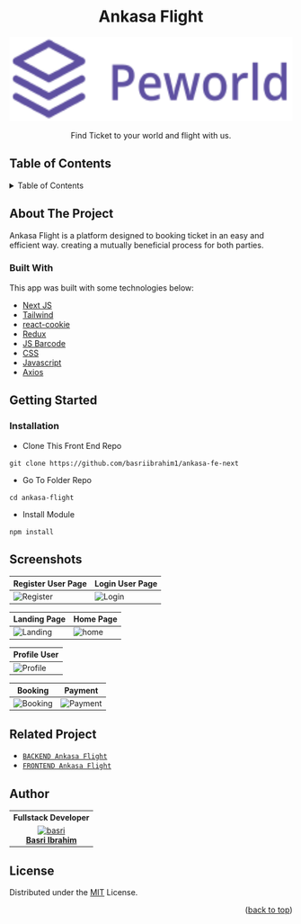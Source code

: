 <h1 align="center">Ankasa Flight</h1>

<p align="center">
  <img height="150" src="https://github.com/basriibrahim1/pew-world-fe/blob/main/src/assets/logo.png"  />
</p>
 <p align="center">
    Find Ticket to your world and flight with us.
  </p>

<!-- TABLE OF CONTENTS -->

## Table of Contents

<details>
  <summary>Table of Contents</summary>
  <ol>
    <li>
      <a href="#about-the-project">About The Project</a>
      <ul>
        <li><a href="#built-with">Built with</a></li>
      </ul>
    </li>
    <li>
      <a href="#getting-started">Getting Started</a>
      <ul>
        <li><a href="#installation">Installation</a></li>
      </ul>
    </li>
    <li><a href="#screenshots">Screenshots</a></li>
    <li><a href="#related-project">Related Project</a></li>
    <li><a href="#our-team">Our Team</a></li>
    <li><a href="#license">License</a></li>
  </ol>
</details>

## About The Project

Ankasa Flight is a platform designed to booking ticket in an easy and efficient way. creating a mutually beneficial process for both parties.

### Built With

This app was built with some technologies below:

- [Next JS](https://nextjs.org/)
- [Tailwind](https://tailwindcss.com/)
- [react-cookie](https://www.npmjs.com/package/react-cookie)
- [Redux](https://www.npmjs.com/package/redux)
- [JS Barcode](https://lindell.me/JsBarcode/)
- [CSS](https://developer.mozilla.org/en-US/docs/Web/CSS?retiredLocale=id)
- [Javascript](https://www.javascript.com/)
- [Axios](https://axios-http.com/)

<!-- GETTING STARTED -->

## Getting Started

### Installation

- Clone This Front End Repo

```
git clone https://github.com/basriibrahim1/ankasa-fe-next
```

- Go To Folder Repo

```
cd ankasa-flight
```

- Install Module

```
npm install
```

## Screenshots

|Register User Page| Login User Page | 
| ------------ | ------------|
![Register](https://github.com/basriibrahim1/pew-world-fe/blob/main/src/ss/register.PNG "Register Pekerja Page") | ![Login](https://github.com/basriibrahim1/pew-world-fe/blob/main/src/ss/login.PNG "Login Page")
                                                                        
| Landing Page | Home Page |
| ------------- | ------------- |
| ![Landing](https://github.com/basriibrahim1/pew-world-fe/blob/main/src/ss/landing.PNG) | ![home](https://github.com/basriibrahim1/pew-world-fe/blob/main/src/ss/home.PNG) |

| Profile User | 
| ------------- |
| ![Profile](https://github.com/basriibrahim1/pew-world-fe/blob/main/src/ss/profile.PNG)

| Booking | Payment |
| ------------- | ------------- |
| ![Booking](https://github.com/basriibrahim1/pew-world-fe/blob/main/src/ss/booking.PNG) | ![Payment](https://github.com/basriibrahim1/pew-world-fe/blob/main/src/ss/payment.PNG) |


## Related Project

- [`BACKEND Ankasa Flight`](https://github.com/basriibrahim1/ankasa-backend)
- [`FRONTEND Ankasa Flight`](https://github.com/basriibrahim1/ankasa-fe-next)


## Author

<center>
  <table>
    <tr>
      <th>Fullstack Developer</th>
    </tr>
    <tr>
      <td align="center">
        <a href="https://github.com/basriibrahim1/">
          <img width="150" style="background-size: contain;" src="https://avatars.githubusercontent.com/u/122788929?v=4" alt="basri"><br/>
          <b>Basri Ibrahim</b>
        </a>
      </td>
    </tr>
  </table>
</center>

## License

Distributed under the [MIT](/LICENSE) License.

<p align="right">(<a href="#top">back to top</a>)</p>